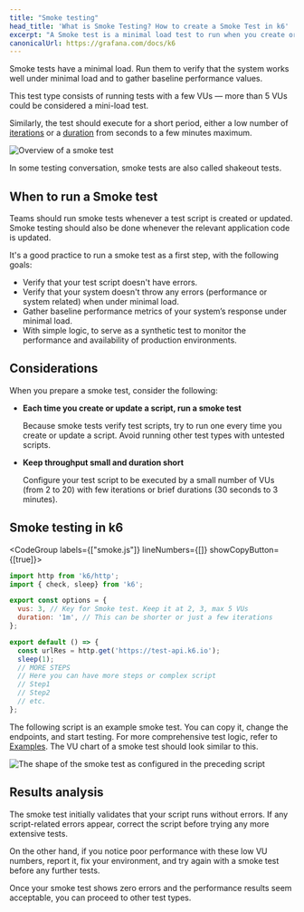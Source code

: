 ```yaml
---
title: "Smoke testing"
head_title: 'What is Smoke Testing? How to create a Smoke Test in k6'
excerpt: "A Smoke test is a minimal load test to run when you create or modify a script."
canonicalUrl: https://grafana.com/docs/k6
---
```


Smoke tests have a minimal load.
Run them to verify that the system works well under minimal load and to gather baseline performance values.

This test type consists of running tests with a few VUs — more than 5 VUs could be considered a mini-load test. 

Similarly, the test should execute for a short period, either a low number of [iterations](/using-k6/k6-options/reference/#iterations) or a [duration](/using-k6/k6-options/reference/#duration) from seconds to a few minutes maximum.

![Overview of a smoke test](images/chart-smoke-test-overview.png)

In some testing conversation, smoke tests are also called shakeout tests.

## When to run a Smoke test

Teams should run smoke tests whenever a test script is created or updated. Smoke testing should also be done whenever the relevant application code is updated.

It's a good practice to run a smoke test as a first step, with the following goals: 

- Verify that your test script doesn't have errors.
- Verify that your system doesn't throw any errors (performance or system related) when under minimal load.
- Gather baseline performance metrics of your system’s response under minimal load.
- With simple logic, to serve as a synthetic test to monitor the performance and availability of production environments.

## Considerations 

When you prepare a smoke test, consider the following:


- **Each time you create or update a script, run a smoke test**

  Because smoke tests verify test scripts, try to run one every time you create or update a script. Avoid running other test types with untested scripts.

- **Keep throughput small and duration short**
  
  Configure your test script to be executed by a small number of VUs (from 2 to 20) with few iterations or brief durations (30 seconds to 3 minutes).

## Smoke testing in k6

<CodeGroup labels={["smoke.js"]} lineNumbers={[]} showCopyButton={[true]}>

```javascript
import http from 'k6/http';
import { check, sleep} from 'k6';

export const options = {
  vus: 3, // Key for Smoke test. Keep it at 2, 3, max 5 VUs
  duration: '1m', // This can be shorter or just a few iterations
};

export default () => {
  const urlRes = http.get('https://test-api.k6.io');
  sleep(1);
  // MORE STEPS
  // Here you can have more steps or complex script
  // Step1
  // Step2
  // etc.
};
```

</CodeGroup>


The following script is an example smoke test. You can copy it, change the endpoints, and start testing. For more comprehensive test logic, refer to [Examples](/examples).
The VU chart of a smoke test should look similar to this.

![The shape of the smoke test as configured in the preceding script](images/chart-smoke-test-k6-script-example.png)

## Results analysis

The smoke test initially validates that your script runs without errors. If any script-related errors appear, correct the script before trying any more extensive tests.

On the other hand, if you notice poor performance with these low VU numbers, report it, fix your environment, and try again with a smoke test before any further tests.

Once your smoke test shows zero errors and the performance results seem acceptable, you can proceed to other test types.

